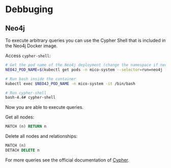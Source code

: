# Debbuging

## Neo4j

To execute arbitrary queries you can use the Cypher Shell that is included in the Neo4j Docker image.

Access `cypher-shell`:
```bash
# Get the pod name of the Neo4j deployment (change the namespace if necessary)
NEO4J_POD_NAME=$(kubectl get pods -n mico-system --selector=run=neo4j --output=jsonpath={.items..metadata.name})

# Run bash inside the container
kubectl exec $NEO4J_POD_NAME -n mico-system -it /bin/bash

# Run cypher-shell
bash-4.4# cypher-shell
```

Now you are able to execute queries.

Get all nodes:
```sql
MATCH (n) RETURN n
```

Delete all nodes and relationships:
```sql
MATCH (n)
DETACH DELETE n
```

For more queries see the official documentation of [Cypher](https://neo4j.com/docs/cypher-manual/current/introduction/).
